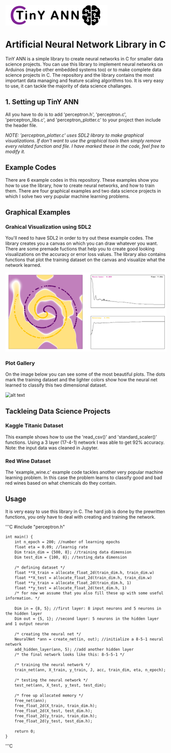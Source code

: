 ![alt text](https://github.com/Imetomi/TinY-ANN/blob/master/img/tinyann.png)

# Artificial Neural Network Library in C

TinY ANN is a simple library to create neural networks in C for smaller data science projects. You can use this library to implement neural networks on Arduinos (maybe other embedded systems too) or to make complete data science projects in C. The repository and the library contains the most important data managing and feature scaling algorithms too. It is very easy to use, it can tackle the majority of data science challanges. 

## 1. Setting up TinY ANN

All you have to do is to add 'perceptron.h', 'perceptron.c', 'perceptron_libs.c', and 'perceptron_plotter.c' to your project then include the header file. 

*NOTE: 'perceptron_plotter.c' uses SDL2 library to make graphical visualizations. If don't want to use the graphical tools then simply remove every related function and file. I have marked these in the code, feel free to modify it.*

## Example Codes

There are 6 example codes in this repository. These examples show you how to use the library, how to create neural networks, and how to train them. There are four graphical examples and two data science projects in which I solve two very pupular machine learning problems.

## Graphical Examples

### Grahical Visualization using SDL2

You'll need to have SDL2 in order to try out these example codes. The library creates you a canvas on which you can draw whatever you want. There are some premade fuctions that help you to create good looking visualizations on the accuracy or error loss values. The library also contains functions that plot the training dataset on the canvas and visualize what the network learned. 

![alt text](https://github.com/Imetomi/TinY-ANN/blob/master/img/plot.png)
	
### Plot Gallery

On the image below you can see some of the most beautiful plots. The dots mark the training dataset and the lighter colors show how the neural net learned to classify this two dimensional dataset.

![alt text](https://github.com/Imetomi/TinY-ANN/blob/master/img/plot_gallery.png)

## Tackleing Data Science Projects

### Kaggle Titanic Dataset

This example shows how to use the 'read_csv()' and 'standard_scaler()' functions. Using a 3 layer (17-4-1) network I was able to get 92% accuracy. Note: the input data was cleaned in Jupyter.

### Red Wine Dataset

The 'example_wine.c' example code tackles another very popular machine learning problem. In this case the problem learns to classify good and bad red wines based on what chemicals do they contain. 

## Usage

It is very easy to use this library in C. The hard job is done by the prewritten functions, you only have to deal with creating and training the network.


'''C
	#include "perceptron.h"

	int main() {
		int n_epoch = 200; //number of learning epochs
		float eta = 0.09; //learnig rate
	    Dim train_dim = {500, 8}; //training data dimension
	    Dim test_dim = {100, 8}; //testing_data dimension

	    /* defining dataset */
	    float **X_train = allocate_float_2d(train_dim.h, train_dim.w)
	    float **X_test = allocate_float_2d(train_dim.h, train_dim.w)
	    float **y_train = allocate_float_2d(train_dim.h, 1)
	    float **y_test = allocate_float_2d(test_dim.h, 1)
	    /* for now we assume that you also fill these up with some useful information. */

		Dim in = {8, 5}; //first layer: 8 input neurons and 5 neurons in the hidden layer
	    Dim out = {5, 1}; //second layer: 5 neurons in the hidden layer and 1 output neuron

	    /* creating the neural net */
	    NeuralNet *ann = create_net(in, out); //initialize a 8-5-1 neural network
	    add_hidden_layer(ann, 5); //add another hidden layer
	    /* the final network looks like this: 8-5-5-1 */

	    /* training the neural network */
	    train_net(ann, X_train, y_train, J, acc, train_dim, eta, n_epoch);

	    /* testing the neural network */
	    test_net(ann, X_test, y_test, test_dim);

	    /* free up allocated memory */
	    free_net(ann);
	    free_float_2d(X_train, train_dim.h);
	    free_float_2d(X_test, test_dim.h);
	    free_float_2d(y_train, train_dim.h);
	    free_float_2d(y_test, test_dim.h);

	    return 0;
	}
'''C










